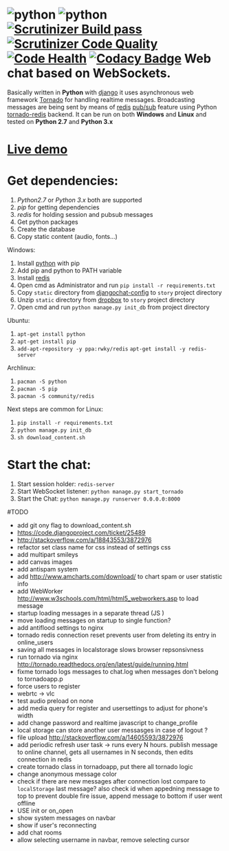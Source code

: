 ![python](https://img.shields.io/badge/python-2.7%2C%203.x-blue.svg) ![python](https://img.shields.io/badge/django-1.7--1.9-blue.svg) [![Scrutinizer Build pass](https://scrutinizer-ci.com/g/Deathangel908/djangochat/badges/build.png)](https://scrutinizer-ci.com/g/Deathangel908/djangochat) [![Scrutinizer Code Quality](https://scrutinizer-ci.com/g/Deathangel908/djangochat/badges/quality-score.png?b=master)](https://scrutinizer-ci.com/g/Deathangel908/djangochat/?branch=master) [![Code Health](https://landscape.io/github/Deathangel908/djangochat/master/landscape.svg?style=flat)](https://landscape.io/github/Deathangel908/djangochat/master) [![Codacy Badge](https://www.codacy.com/project/badge/b508fef8efba4a5f8b5e8411c0803af5)](https://www.codacy.com/public/nightmarequake/djangochat)
Web chat based on WebSockets.
================================================

Basically written in **Python** with [django](https://www.djangoproject.com/) it uses asynchronous web framework [Tornado](http://www.tornadoweb.org/) for handling realtime messages. Broadcasting messages are being sent by means of [redis](http://redis.io/) [pub/sub](http://en.wikipedia.org/wiki/Publish%E2%80%93subscribe_pattern) feature using Python [tornado-redis](https://github.com/leporo/tornado-redis) backend. It can be run on both **Windows** and **Linux** and tested on **Python 2.7** and **Python 3.x**


[Live demo](http://pychat.org/)
================


Get dependencies:
================
 1. *Python2.7* or *Python 3.x* both are supported
 2. *pip* for getting dependencies
 3. *redis* for holding session and pubsub messages
 4. Get python packages
 4. Create the database
 6. Copy static content (audio, fonts...)

Windows:
 1. Install [python](https://www.python.org/downloads/) with pip 
 2. Add pip and python to PATH variable
 3. Install [redis](https://github.com/rgl/redis/downloads) 
 4. Open cmd as Administrator and run `pip install -r requirements.txt`
 5. Copy `static` directory from [djangochat-config](https://github.com/Deathangel908/djangochat-config) to `story` project directory
 6. Unzip `static` directory from [dropbox](https://www.dropbox.com/sh/p9efgb46pyl3hj3/AABIDVckht4SGZUDAnU7dlD7a?dl=1) to `story` project directory
 7. Open cmd and run `python manage.py init_db` from project directory

Ubuntu:
 1. `apt-get install python`
 2. `apt-get install pip`
 3. `add-apt-repository -y ppa:rwky/redis` `apt-get install -y redis-server`

Archlinux:
 1. `pacman -S python`
 2. `pacman -S pip`
 3. `pacman -S community/redis`

Next steps are common for Linux:
 1. `pip install -r requirements.txt`
 2. `python manage.py init_db`
 3. `sh download_content.sh`

Start the chat:
==============
 1. Start session holder: `redis-server`
 2. Start WebSocket listener: `python manage.py start_tornado`
 3. Start the Chat: `python manage.py runserver 0.0.0.0:8000`

#TODO
* add git ony flag to download_content.sh
* https://code.djangoproject.com/ticket/25489
* http://stackoverflow.com/a/18843553/3872976
* refactor set class name for css instead of settings css
* add multipart smileys
* add canvas images 
* add antispam system
* add http://www.amcharts.com/download/ to chart spam or user statistic info
* add WebWorker http://www.w3schools.com/html/html5_webworkers.asp to load message
* startup loading messages in a separate thread (JS )
* move loading messages on startup to single function? 
* add antiflood settings to nginx
* tornado redis connection reset prevents user from deleting its entry in online_users
* saving all messages in localstorage slows browser repsonsivness 
* run tornado via nginx http://tornado.readthedocs.org/en/latest/guide/running.html
* fixme tornado logs messages to chat.log when messages don't belong to tornadoapp.p
* force users to register
* webrtc -> vlc
* test audio preload on none 
* add media query for register and usersettings to adjust for phone's width
* add change password and realtime javascript to change_profile
* local storage can store another user messasges in case of logout ?
* file upload http://stackoverflow.com/a/14605593/3872976
* add periodic refresh user task -> runs every N hours. publish message to online channel, gets all usernames in N seconds, then edits connection in redis
* create tornado class in tornadoapp, put there all tornado logic
* change anonymous message color
*  check if there are new messages after connection lost compare to `localStorage` last message?
 also check id when appedning message to top to prevent double fire issue, append message to bottom if user went offline
* USE init or on_open
* show system messages on navbar
* show if user's reconnecting
* add chat rooms
* allow selecting username in navbar, remove selecting cursor 
